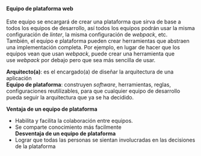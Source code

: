 
#### Equipo de plataforma web

Este equipo se encargará de crear una plataforma que sirva de base a todos los equipos de desarrollo, así todos los equipos podrán usar la misma configuración de _linter_, la misma configuración de _webpack_, etc.\
También, el equipo e plataforma pueden crear herramientas que abstraen una implementación completa. Por ejemplo, en lugar de hacer que los equipos vean que usan _webpack_, puede crear una herramienta que use _webpack_ por debajo pero que sea más sencilla de usar.

**Arquitecto(a)**: es el encargado(a) de diseñar la arquitectura de una aplicación\
**Equipo de plataforma**: construyen _software_, herramientas, reglas, configuraciones reutilizables, para que cualquier equipo de desarrollo pueda seguir la arquitectura que ya se ha decidido.

**Ventaja de un equipo de plataforma**

- Habilita y facilita la colaboración entre equipos.
- Se comparte conocimiento más facilmente\
  **Desventaja de un equipo de plataforma**
- Lograr que todas las personas se sientan involucradas en las decisiones de la plataforma
